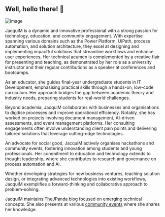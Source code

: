 ## Well, hello there! 🦄

![image](https://github.com/user-attachments/assets/e6a70e58-832a-47e7-b0ea-1308847c0814)

JacquiM is a dynamic and innovative professional with a strong passion for technology, education, and community engagement. With expertise spanning various domains such as the Power Platform, UiPath, process automation, and solution architecture, they excel at designing and implementing impactful solutions that streamline workflows and enhance user experiences. Her technical acumen is complemented by a creative flair for presenting and teaching, as demonstrated by her role as a university instructor and their regular contributions as a speaker at conferences and bootcamps.

As an educator, she guides final-year undergraduate students in IT Development, emphasising practical skills through a hands-on, low-code curriculum. Her approach bridges the gap between academic theory and industry needs, preparing students for real-world challenges.

Beyond academia, JacquiM collaborates with businesses and organisations to digitise processes and improve operational efficiency. Notably, she has worked on projects involving document management, AI-driven assessments, and event management platforms. Her consulting engagements often involve understanding client pain points and delivering tailored solutions that leverage cutting-edge technologies.

An advocate for social good, JacquiM actively organises hackathons and community events, fostering innovation among students and young professionals. Her commitment to education and technology extends to thought leadership, where she contributes to research and governance on process automation and AI.

Whether developing strategies for new business ventures, teaching solution design, or integrating advanced technologies into existing workflows, JacquiM exemplifies a forward-thinking and collaborative approach to problem-solving.

JacquiM maintains <a href="https://thejpanda.com/blog/">TheJPanda blog</a> focused on emerging technical concepts. She also presents at various <a href="https://sessionize.com/jacqui-muller/">community events</a> where she shares her knowledge.


<!--
**JacquiM/JacquiM** is a ✨ _special_ ✨ repository because its `README.md` (this file) appears on your GitHub profile.

Here are some ideas to get you started:

- 🔭 I’m currently working on ...
- 🌱 I’m currently learning ...
- 👯 I’m looking to collaborate on ...
- 🤔 I’m looking for help with ...
- 💬 Ask me about ...
- 📫 How to reach me: ...
- 😄 Pronouns: ...
- ⚡ Fun fact: ...
-->
